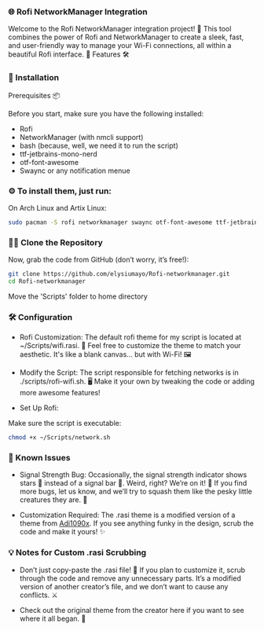 ### 🌐 Rofi NetworkManager Integration 

Welcome to the Rofi NetworkManager integration project! 🚀 This tool combines the power of Rofi and NetworkManager to create a sleek, fast, and user-friendly way to manage your Wi-Fi connections, all within a beautiful Rofi interface. 🎉
Features 🛠️

### 🚀 Installation
Prerequisites 📦
<div>

 Before you start, make sure you have the following installed:

- Rofi 
- NetworkManager (with nmcli support)
- bash (because, well, we need it to run the script)
- ttf-jetbrains-mono-nerd
- otf-font-awesome
- Swaync or any notification menue
</div>
  
### ⚙️ To install them, just run:
<div>

On Arch Linux and Artix Linux:

 ```bash
sudo pacman -S rofi networkmanager swaync otf-font-awesome ttf-jetbrains-mono-nerd
 ```
</div>

### 🧑‍💻 Clone the Repository

Now, grab the code from GitHub (don’t worry, it’s free!):

```bash
git clone https://github.com/elysiumayo/Rofi-networkmanager.git
cd Rofi-networkmanager
```
Move the 'Scripts' folder to home directory 
### 🛠️ Configuration

<div>

 - Rofi Customization:
The default rofi theme for my script is located at ~/Scripts/wifi.rasi. 🎨 Feel free to customize the theme to match your aesthetic. It's like a blank canvas... but with Wi-Fi! 🖼️

- Modify the Script:
The script responsible for fetching networks is in ./scripts/rofi-wifi.sh. 🖥️ Make it your own by tweaking the code or adding more awesome features!

- Set Up Rofi:

Make sure the script is executable:

```bash
chmod +x ~/Scripts/network.sh
 ```

</div>

### 🐞 Known Issues

- Signal Strength Bug: Occasionally, the signal strength indicator shows stars 🌟 instead of a signal bar 📶. Weird, right? We’re on it! 🔧 If you find more bugs, let us know, and we’ll try to squash them like the pesky little creatures they are. 🐜

- Customization Required: The .rasi theme is a modified version of a theme from [Adi1090x](https://github.com/adi1090x/rofi.git). If you see anything funky in the design, scrub the code and make it yours! ✨

### 💡 Notes for Custom .rasi Scrubbing

</div>

- Don’t just copy-paste the .rasi file! 📝 If you plan to customize it, scrub through the code and remove any unnecessary parts. It’s a modified version of another creator’s file, and we don’t want to cause any conflicts. ⚔️

- Check out the original theme from the creator here if you want to see where it all began. 🙌

</div>

